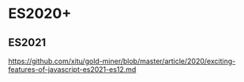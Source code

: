 # ES2020+

## ES2021

https://github.com/xitu/gold-miner/blob/master/article/2020/exciting-features-of-javascript-es2021-es12.md
